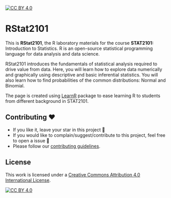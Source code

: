 [![CC BY 4.0][cc-by-shield]][cc-by]

# RStat2101

This is **RStat2101**, the R laboratory materials for the course **STAT2101:** Introduction to Statistics. R is an open-source statistical programming language for data analysis and data science. 

RStat2101 introduces the fundamentals of statistical analysis required to drive value from data. Here, you will learn how to explore data numerically and graphically using descriptive and basic inferential statistics. You will also learn how to find probabilities of the common distributions: Normal and Binomial.

The page is created using [LearnR](https://rstudio.github.io/learnr/) package to ease learning R to students from different background in STAT2101. 

## Contributing :heart:
- If you like it, leave your star in this project :star2:
- If you would like to complain/suggest/contribute to this project, feel free to open a issue :heart_decoration:
- Please follow our [contributing guidelines](). 

## License

This work is licensed under a
[Creative Commons Attribution 4.0 International License][cc-by].

[![CC BY 4.0][cc-by-image]][cc-by]

[cc-by]: http://creativecommons.org/licenses/by/4.0/
[cc-by-image]: https://i.creativecommons.org/l/by/4.0/88x31.png
[cc-by-shield]: https://img.shields.io/badge/License-CC%20BY%204.0-lightgrey.svg
